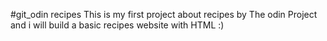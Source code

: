 #git_odin recipes
This is my first project about recipes by The odin Project and i will build a basic recipes website with HTML :)